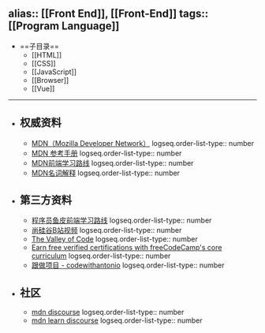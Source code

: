 alias::  [[Front End]], [[Front-End]]
tags:: [[Program Language]] 
---

- ==子目录==
	- [[HTML]]
	- [[CSS]]
	- [[JavaScript]]
	- [[Browser]]
	- [[Vue]]
- ---
- ## 权威资料
	- [MDN（Mozilla Developer Network）](https://developer.mozilla.org/en-US/)
	  logseq.order-list-type:: number
	- [MDN 参考手册](https://developer.mozilla.org/en-US/docs/Web)
	  logseq.order-list-type:: number
	- [MDN前端学习路线](https://developer.mozilla.org/en-US/docs/Learn/Front-end_web_developer)
	  logseq.order-list-type:: number
	- [MDN名词解释](https://developer.mozilla.org/en-US/docs/Glossary)
	  logseq.order-list-type:: number
- ## 第三方资料
	- [程序员鱼皮前端学习路线](https://mp.weixin.qq.com/s/HbzLEt6NOP9Is9F3GOnbUQ)
	  logseq.order-list-type:: number
	- [尚硅谷B站视频](https://www.bilibili.com/video/BV1XJ411X7Ud)
	  logseq.order-list-type:: number
	- [The Valley of Code](https://thevalleyofcode.com/#html-and-css)
	  logseq.order-list-type:: number
	- [Earn free verified certifications with freeCodeCamp's core curriculum](https://www.freecodecamp.org/learn/)
	  logseq.order-list-type:: number
	- [跟做项目 - codewithantonio](https://www.codewithantonio.com/)
	  logseq.order-list-type:: number
- ## 社区
	- [mdn discourse](https://discourse.mozilla.org/c/mdn/236)
	  logseq.order-list-type:: number
	- [mdn learn discourse](https://discourse.mozilla.org/c/mdn/learn/250)
	  logseq.order-list-type:: number